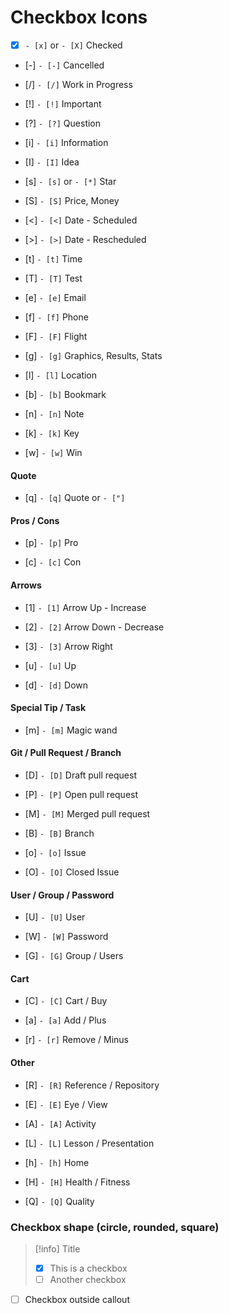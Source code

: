 # Checkbox Icons

- [x] `- [x]` or `- [X]` Checked

- [-] `- [-]` Cancelled

- [/] `- [/]` Work in Progress

- [!] `- [!]` Important

- [?] `- [?]` Question

- [i] `- [i]` Information

- [I] `- [I]` Idea

- [s] `- [s]` or `- [*]` Star

- [S] `- [S]` Price, Money

- [<] `- [<]` Date - Scheduled

- [>] `- [>]` Date - Rescheduled

- [t] `- [t]` Time

- [T] `- [T]` Test

- [e] `- [e]` Email

- [f] `- [f]` Phone

- [F] `- [F]` Flight

- [g] `- [g]` Graphics, Results, Stats

- [l] `- [l]` Location

- [b] `- [b]` Bookmark

- [n] `- [n]` Note

- [k] `- [k]` Key

- [w] `- [w]` Win

#### Quote

- [q] `- [q]` Quote or `- ["]`

#### Pros / Cons

- [p] `- [p]` Pro

- [c] `- [c]` Con

#### Arrows

- [1] `- [1]` Arrow Up - Increase

- [2] `- [2]` Arrow Down - Decrease

- [3] `- [3]` Arrow Right

- [u] `- [u]` Up

- [d] `- [d]` Down

#### Special Tip / Task

- [m] `- [m]` Magic wand

#### Git / Pull Request / Branch

- [D] `- [D]` Draft pull request

- [P] `- [P]` Open pull request

- [M] `- [M]` Merged pull request

- [B] `- [B]` Branch

- [o] `- [o]` Issue

- [O] `- [O]` Closed Issue

#### User / Group / Password

- [U] `- [U]` User

- [W] `- [W]` Password

- [G] `- [G]` Group / Users

#### Cart

- [C] `- [C]` Cart / Buy

- [a] `- [a]` Add / Plus

- [r] `- [r]` Remove / Minus

#### Other

- [R] `- [R]` Reference / Repository

- [E] `- [E]` Eye / View

- [A] `- [A]` Activity

- [L] `- [L]` Lesson / Presentation

- [h] `- [h]` Home

- [H] `- [H]` Health / Fitness

- [Q] `- [Q]` Quality

### Checkbox shape (circle, rounded, square)

> [!info] Title
> - [x] This is a checkbox
> - [ ] Another checkbox
- [ ] Checkbox outside callout

